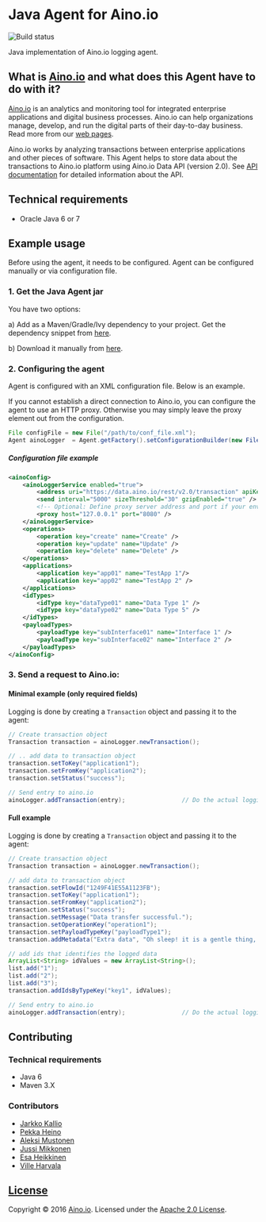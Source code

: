 # Java Agent for Aino.io

![Build status](https://circleci.com/gh/Aino-io/agent-java.svg?style=shield&circle-token=dcfe57fa765c0f1a07a358229812c3ca774d58c0)

Java implementation of Aino.io logging agent.

## What is [Aino.io](http://aino.io) and what does this Agent have to do with it?

[Aino.io](http://aino.io) is an analytics and monitoring tool for integrated enterprise applications and digital
business processes. Aino.io can help organizations manage, develop, and run the digital parts of their day-to-day
business. Read more from our [web pages](http://aino.io).

Aino.io works by analyzing transactions between enterprise applications and other pieces of software.
This Agent helps to store data about the transactions to Aino.io platform using Aino.io Data API (version 2.0).
See [API documentation](http://www.aino.io/api) for detailed information about the API.

## Technical requirements
* Oracle Java 6 or 7

## Example usage
Before using the agent, it needs to be configured. Agent can be configured manually or via configuration file.

### 1. Get the Java Agent jar

You have two options:

a) Add as a Maven/Gradle/Ivy dependency to your project. Get the dependency snippet from [here](https://bintray.com/aino-io/maven/agent-java/view).

b) Download it manually from [here](https://github.com/Aino-io/agent-java/releases).

### 2. Configuring the agent
Agent is configured with an XML configuration file. Below is an example.

If you cannot establish a direct connection to Aino.io, you can configure the agent to use an HTTP proxy.
Otherwise you may simply leave the proxy element out from the configuration.

```java
File configFile = new File("/path/to/conf_file.xml");
Agent ainoLogger  = Agent.getFactory().setConfigurationBuilder(new FileConfigBuilder(configFile)).build();
```


##### Configuration file example
```xml
<ainoConfig>
    <ainoLoggerService enabled="true">
        <address uri="https://data.aino.io/rest/v2.0/transaction" apiKey="YOUR API KEY GOES HERE"/>
        <send interval="5000" sizeThreshold="30" gzipEnabled="true" />
        <!-- Optional: Define proxy server address and port if your environment requires it -->
        <proxy host="127.0.0.1" port="8080" />
    </ainoLoggerService>
    <operations>
        <operation key="create" name="Create" />
        <operation key="update" name="Update" />
        <operation key="delete" name="Delete" />
    </operations>
    <applications>
        <application key="app01" name="TestApp 1"/>
        <application key="app02" name="TestApp 2" />
    </applications>
    <idTypes>
        <idType key="dataType01" name="Data Type 1" />
        <idType key="dataType02" name="Data Type 5" />
    </idTypes>
    <payloadTypes>
        <payloadType key="subInterface01" name="Interface 1" />
        <payloadType key="subInterface02" name="Interface 2" />
    </payloadTypes>
</ainoConfig>
```


### 3. Send a request to Aino.io:

#### Minimal example (only required fields)
Logging is done by creating a `Transaction` object and passing it to the agent:
```java
// Create transaction object
Transaction transaction = ainoLogger.newTransaction();

// .. add data to transaction object
transaction.setToKey("application1");
transaction.setFromKey("application2");
transaction.setStatus("success");

// Send entry to aino.io
ainoLogger.addTransaction(entry);                // Do the actual logging to aino.io
```

#### Full example
Logging is done by creating a `Transaction` object and passing it to the agent:
```java
// Create transaction object
Transaction transaction = ainoLogger.newTransaction();

// add data to transaction object
transaction.setFlowId("1249F41E55A1123FB");
transaction.setToKey("application1");
transaction.setFromKey("application2");
transaction.setStatus("success");
transaction.setMessage("Data transfer successful.");
transaction.setOperationKey("operation1");
transaction.setPayloadTypeKey("payloadType1");
transaction.addMetadata("Extra data", "Oh sleep! it is a gentle thing, Beloved from pole to pole!");

// add ids that identifies the logged data
ArrayList<String> idValues = new ArrayList<String>();
list.add("1");
list.add("2");
list.add("3");
transaction.addIdsByTypeKey("key1", idValues);

// Send entry to aino.io
ainoLogger.addTransaction(entry);                // Do the actual logging to aino.io
```


## Contributing

### Technical requirements
* Java 6
* Maven 3.X

### Contributors

- [Jarkko Kallio](https://github.com/kallja)
- [Pekka Heino](https://github.com/heinop)
- [Aleksi Mustonen](https://github.com/aleksimustonen)
- [Jussi Mikkonen](https://github.com/jussi-mikkonen)
- [Esa Heikkinen](https://github.com/esaheikkinen)
- [Ville Harvala](https://github.com/vharvala)

## [License](LICENSE)

Copyright &copy; 2016 [Aino.io](http://aino.io). Licensed under the [Apache 2.0 License](LICENSE).

